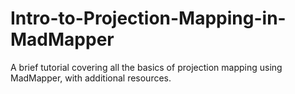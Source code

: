 # Intro-to-Projection-Mapping-in-MadMapper
A brief tutorial covering all the basics of projection mapping using MadMapper, with additional resources.
